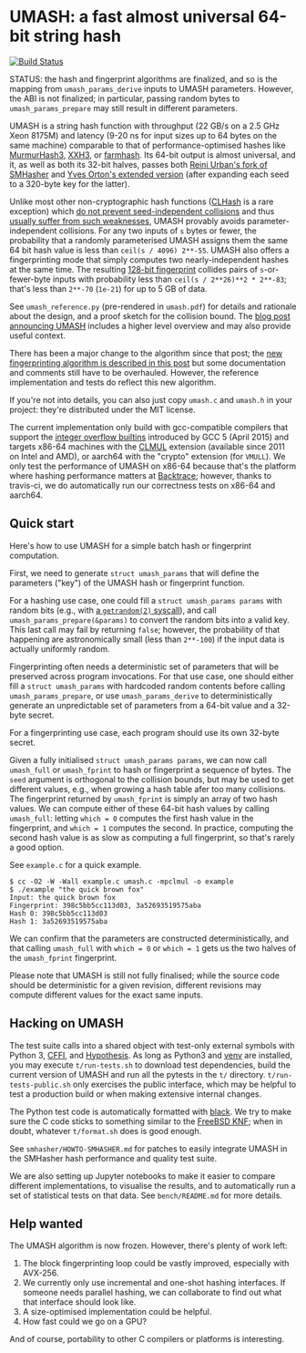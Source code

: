 UMASH: a fast almost universal 64-bit string hash
=================================================

[![Build Status](https://travis-ci.com/backtrace-labs/umash.svg?branch=master)](https://travis-ci.com/backtrace-labs/umash)

STATUS: the hash and fingerprint algorithms are finalized, and so
is the mapping from `umash_params_derive` inputs to UMASH parameters.
However, the ABI is not finalized; in particular, passing random bytes
to `umash_params_prepare` may still result in different parameters.

UMASH is a string hash function with throughput (22 GB/s on a 2.5 GHz
Xeon 8175M) and latency (9-20 ns for input sizes up to 64 bytes on
the same machine) comparable to that of performance-optimised hashes
like [MurmurHash3](https://github.com/aappleby/smhasher/wiki/MurmurHash3),
[XXH3](https://github.com/Cyan4973/xxHash), or
[farmhash](https://github.com/google/farmhash).  Its 64-bit output is
almost universal, and it, as well as both its 32-bit halves, passes
both [Reini Urban's fork of SMHasher](https://github.com/rurban/smhasher/)
and [Yves Orton's extended version](https://github.com/demerphq/smhasher) 
(after expanding each seed to a 320-byte key for the latter).

Unlike most other non-cryptographic hash functions
([CLHash](https://github.com/lemire/clhash) is a rare exception) which
[do not prevent seed-independent collisions](https://github.com/Cyan4973/xxHash/issues/180#issuecomment-474100780)
and thus [usually suffer from such weaknesses](https://www.131002.net/siphash/#at),
UMASH provably avoids parameter-independent collisions.  For any two
inputs of `s` bytes or fewer, the probability that a randomly
parameterised UMASH assigns them the same 64 bit hash value is less
than `ceil(s / 4096) 2**-55`.  UMASH also offers a fingerprinting mode
that simply computes two nearly-independent hashes at the same time.
The resulting [128-bit fingerprint](https://en.wikipedia.org/wiki/Fingerprint_(computing)#Virtual_uniqueness)
collides pairs of `s`-or-fewer-byte inputs with probability less than
`ceil(s / 2**26)**2 * 2**-83`; that's less than `2**-70` (`1e-21`) for
up to 5 GB of data.

See `umash_reference.py` (pre-rendered in `umash.pdf`) for details and
rationale about the design, and a proof sketch for the collision bound.
The [blog post announcing UMASH](https://engineering.backtrace.io/2020-08-24-umash-fast-enough-almost-universal-fingerprinting/)
includes a higher level overview and may also provide useful context.

There has been a major change to the algorithm since that post; the
[new fingerprinting algorithm is described in this post](https://pvk.ca/Blog/2020/10/31/nearly-double-the-ph-bits-with-one-more-clmul/)
but some documentation and comments still have to be overhauled.
However, the reference implementation and tests do reflect this new
algorithm.

If you're not into details, you can also just copy `umash.c` and
`umash.h` in your project: they're distributed under the MIT license.

The current implementation only build with gcc-compatible compilers
that support the [integer overflow builtins](https://gcc.gnu.org/onlinedocs/gcc/Integer-Overflow-Builtins.html)
introduced by GCC 5 (April 2015) and targets x86-64 machines with the
[CLMUL](https://en.wikipedia.org/wiki/CLMUL_instruction_set) extension
(available since 2011 on Intel and AMD), or aarch64 with the "crypto"
extension (for `VMULL`).  We only test the performance of UMASH on
x86-64 because that's the platform where hashing performance matters
at [Backtrace](https://backtrace.io/); however, thanks to travis-ci,
we do automatically run our correctness tests on x86-64 and aarch64.

Quick start
-----------

Here's how to use UMASH for a simple batch hash or fingerprint
computation.

First, we need to generate `struct umash_params` that will define the
parameters ("key") of the UMASH hash or fingerprint function.

For a hashing use case, one could fill a `struct umash_params params`
with random bits (e.g., with
[a `getrandom(2)` syscall](https://man7.org/linux/man-pages/man2/getrandom.2.html)),
and call `umash_params_prepare(&params)` to convert the random bits
into a valid key.  This last call may fail by returning `false`;
however, the probability of that happening are astronomically small
(less than `2**-100`) if the input data is actually uniformly random.

Fingerprinting often needs a deterministic set of parameters that will
be preserved across program invocations.  For that use case, one
should either fill a `struct umash_params` with hardcoded random contents
before calling `umash_params_prepare`, or use `umash_params_derive` to
deterministically generate an unpredictable set of parameters from
a 64-bit value and a 32-byte secret.

For a fingerprinting use case, each program should use its own 32-byte
secret.

Given a fully initialised `struct umash_params params`, we can now
call `umash_full` or `umash_fprint` to hash or fingerprint a sequence
of bytes.  The `seed` argument is orthogonal to the collision bounds,
but may be used to get different values, e.g., when growing a hash
table afer too many collisions.  The fingerprint returned by
`umash_fprint` is simply an array of two hash values.  We can compute
either of these 64-bit hash values by calling `umash_full`: letting
`which = 0` computes the first hash value in the fingerprint, and
`which = 1` computes the second.  In practice, computing the second
hash value is as slow as computing a full fingerprint, so that's
rarely a good option.

See `example.c` for a quick example.

    $ cc -O2 -W -Wall example.c umash.c -mpclmul -o example
    $ ./example "the quick brown fox"
    Input: the quick brown fox
    Fingerprint: 398c5bb5cc113d03, 3a52693519575aba
    Hash 0: 398c5bb5cc113d03
    Hash 1: 3a52693519575aba

We can confirm that the parameters are constructed deterministically,
and that calling `umash_full` with `which = 0` or `which = 1` gets us
the two halves of the `umash_fprint` fingerprint.

Please note that UMASH is still not fully finalised; while the source
code should be deterministic for a given revision, different revisions
may compute different values for the exact same inputs.

Hacking on UMASH
----------------

The test suite calls into a shared object with test-only external
symbols with Python 3, [CFFI](https://cffi.readthedocs.io/en/latest/),
and [Hypothesis](https://hypothesis.works/).  As long as Python3 and
[venv](https://docs.python.org/3/library/venv.html) are installed, you
may execute `t/run-tests.sh` to download test dependencies, build the
current version of UMASH and run all the pytests in the `t/`
directory.  `t/run-tests-public.sh` only exercises the public
interface, which may be helpful to test a production build or when
making extensive internal changes.

The Python test code is automatically formatted with
[black](https://github.com/psf/black).  We try to make sure the C code
sticks to something similar to the
[FreeBSD KNF](https://www.freebsd.org/cgi/man.cgi?query=style&sektion=9);
when in doubt, whatever `t/format.sh` does is good enough.

See `smhasher/HOWTO-SMHASHER.md` for patches to easily integrate UMASH
in the SMHasher hash performance and quality test suite.

We are also setting up Jupyter notebooks to make it easier to compare
different implementations, to visualise the results, and to
automatically run a set of statistical tests on that data. See
`bench/README.md` for more details.

Help wanted
-----------

The UMASH algorithm is now frozen.  However, there's plenty of work
left:

1. The block fingerprinting loop could be vastly improved, especially
   with AVX-256.
2. We currently only use incremental and one-shot hashing
   interfaces. If someone needs parallel hashing, we can collaborate
   to find out what that interface should look like.
3. A size-optimised implementation could be helpful.
4. How fast could we go on a GPU?

And of course, portability to other C compilers or platforms is
interesting.
